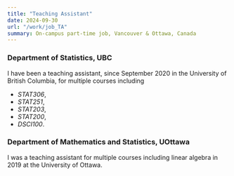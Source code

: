 ```yaml
---
title: "Teaching Assistant"
date: 2024-09-30
url: "/work/job_TA"
summary: On-campus part-time job, Vancouver & Ottawa, Canada
---
```


### Department of Statistics, UBC

I have been a teaching assistant, since September 2020 in the University of British Columbia, for multiple courses including 

- *STAT306*, 
- *STAT251*, 
- *STAT203*, 
- *STAT200*, 
- *DSCI100*.

### Department of Mathematics and Statistics, UOttawa

I was a teaching assistant for multiple courses including linear algebra in 2019 at the University of Ottawa.
